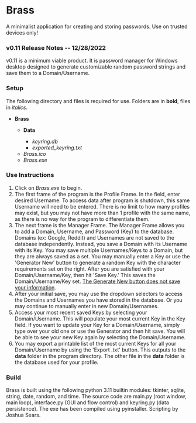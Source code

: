 <head>
    <h1>Brass</h1>
    <p>A minimalist application for creating and storing passwords. Use on trusted devices only!</p>
</head>
<body>
    <h3>v0.11 Release Notes -- 12/28/2022</h3>
    <p>v0.11 is a minimum viable product. It is password manager for Windows desktop designed to generate customizable random password strings and save them to a Domain/Username.</p>
    <h3>Setup</h3>
    <p>The following directory and files is required for use. Folders are in <b>bold</b>, files in <i>italics</i>.</p>
    <ul>
        <li><b>Brass</b></li>
        <ul>
            <li><b>Data</b></li>
                <ul>
                    <li><i>keyring.db</i></li>
                    <li><i>exported_keyring.txt</i></li>
                </ul>
            <li><i>Brass.ico</i></li>
            <li><i>Brass.exe</i></li>
        </ul>
    </ul>
    <h3>Use Instructions</h3>
    <ol>
        <li>Click on <i>Brass.exe</i> to begin.</li>
        <li>The first frame of the program is the Profile Frame. In the field, enter desired Username. To access data after program is shutdown, this same Username will need to be entered. There is no limit to how many profiles may exist, but you may not have more than 1 profile with the same name, as there is no way for the program to differentiate them.</li>
        <li>The next frame is the Manager Frame. The Manager Frame allows you to add a Domain, Username, and Password (Key) to the database. Domains (ex: Google, Reddit) and Usernames are not saved to the database independently. Instead, you save a Domain with its Username with its Key. You may save multiple Usernames/Keys to a Domain, but they are always saved as a set. You may manually enter a Key or use the 'Generator New' button to generate a random Key with the character requirements set on the right. After you are satisfied with your Domain/Username/Key, then hit 'Save Key.' This saves the Domain/Username/Key set. <u>The Generate New button does not save your information</u>.</li>
        <li>After your initial save, you may use the dropdown selectors to access the Domains and Usernames you have stored in the database. Or you may continue to manually enter in new Domain/Usernames.</li>
        <li>Access your most recent saved Keys by selecting your Domain/Username. This will populate your most current Key in the Key field. If you want to update your Key for a Domain/Username, simply type over your old one or use the Generator and then hit save. You will be able to see your new Key again by selecting the Domain/Username.</li>
        <li>You may export a printable list of the most current Keys for all your Domain/Username by using the 'Export .txt' button. This outputs to the <b>data</b> folder in the program directory. The other file in the <b>data</b> folder is the database used for your profile.</li>
    </ol>
    <h3>Build</h3>
    <p>Brass is built using the following python 3.11 builtin modules: tkinter, sqlite, string, date, random, and time. The source code are main.py (root window, main loop), interface.py (GUI and flow control) and keyring.py (data persistence). The exe has been compiled using pyinstaller. Scripting by Joshua Sears.</p>
</body>